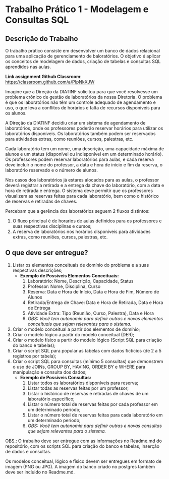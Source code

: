
# Trabalho Prático 1 - Modelagem e Consultas SQL

## Descrição do Trabalho

O trabalho prático consiste em desenvolver um banco de dados relacional para uma aplicação de gerenciamento de baloratórios. O objetivo é aplicar os conceitos de modelagem de dados, criação de tabelas e consultas SQL aprendidos nas aulas.

**Link assignment Github Classroom**: https://classroom.github.com/a/PIpNkXJW

Imagine que a Direção da DIATINF solicitou para que você resolvesse um problema crônico de gestão de laboratórios da nossa Diretoria. O problema é que os laboratórios não têm um controle adequado de agendamento e uso, o que leva a conflitos de horários e falta de recursos disponíveis para os alunos.

A Direção da DIATINF decidiu criar um sistema de agendamento de laboratórios, onde os professores poderão reservar horários para utilizar os laboratórios disponíveis. Os laboratórios também podem ser reservados para atividades extras, como reuniões, cursos, palestras, etc.

Cada laboratório tem um nome, uma descrição, uma capacidade máxima de alunos e um status (disponível ou indisponível em um determinado horário). Os professores podem reservar laboratórios para aulas, e cada reserva deve incluir o nome do professor, a data e hora de início e fim da reserva, o laboratório reservado e o número de alunos.

Nos casos dos laboratórios já estares alocados para as aulas, o professor deverá registrar a retirada e a entrega da chave do laboratório, com a data e hora de retirada e entrega. O sistema deve permitir que os professores visualizem as reservas feitas para cada laboratório, bem como o histórico de reservas e retiradas de chaves.

Percebam que a gerência dos laboratórios seguem 2 fluxos distintos:
1. O fluxo principal é de horarios de aulas definidos para os professores e suas respectivas disciplinas e cursos;
2. A reserva de laboratórios nos horários disponíveis para atividades extras, como reuniões, cursos, palestras, etc.

## O que deve ser entregue?

1. Listar os elementos conceituais de domínio do problema e a suas respectivas descrições;
    - **Exemplo de Possíveis Elementos Conceituais:**
      1. Laboratório: Nome, Descrição, Capacidade, Status
      2. Professor: Nome, Disciplina, Curso
      3. Reserva: Data e Hora de Início, Data e Hora de Fim, Número de Alunos
      4. Retirada/Entrega de Chave: Data e Hora de Retirada, Data e Hora de Entrega
      5. Atividade Extra: Tipo (Reunião, Curso, Palestra), Data e Hora
      6. *OBS: Você tem autonomia para definir outros e novos elementos conceituais que sejam relevantes para o sistema.*
2. Criar o modelo conceitual a partir dos elementos de domínio;
3. Criar o modelo lógico a partir do modelo conceitual (DER);
4. Criar o modelo físico a partir do modelo lógico (Script SQL para criação do banco e tabelas);
5. Criar o script SQL para popular as tabelas com dados fictícios (de 2 a 5 registros por tabela);
6. Criar o script SQL para consultas (mínimo 5 consultas) que demonstrem o uso de JOINs, GROUP BY, HAVING, ORDER BY e WHERE para manipulação e consulta dos dados;
    - **Exemplo de Possíveis Consultas:**
      1. Listar todos os laboratórios disponíveis para reserva;
      2. Listar todas as reservas feitas por um professor;
      3. Listar o histórico de reservas e retiradas de chaves de um laboratório específico;
      4. Listar o número total de reservas feitas por cada professor em um determinado período;
      5. Listar o número total de reservas feitas para cada laboratório em um determinado período;
      6. *OBS: Você tem autonomia para definir outras e novas consultas que sejam relevantes para o sistema.*

OBS.: O trabalho deve ser entregue com as informações no Readme.md do repositório, com os scripts SQL para criação do banco e tabelas, inserção de dados e consultas. 

Os modelos conceitual, lógico e físico devem ser entregues em formato de imagem (PNG ou JPG). A imagem do banco criado no postgres também deve ser incluido no Readme.md.